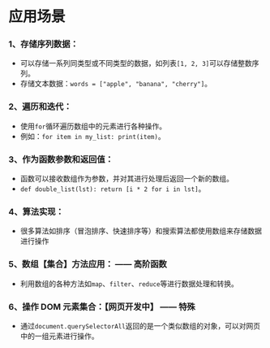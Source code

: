 # 应用场景

### 1、存储序列数据：

* 可以存储一系列同类型或不同类型的数据，如列表`[1, 2, 3]`可以存储整数序列。
* 存储文本数据：`words = ["apple", "banana", "cherry"]`。

### 2、遍历和迭代：

* 使用`for`循环遍历数组中的元素进行各种操作。
* 例如：`for item in my_list: print(item)`。

### 3、作为函数参数和返回值：

* 函数可以接收数组作为参数，并对其进行处理后返回一个新的数组。
* `def double_list(lst): return [i * 2 for i in lst]`。

### 4、算法实现：

* 很多算法如排序（冒泡排序、快速排序等）和搜索算法都使用数组来存储数据进行操作

### 5、数组【集合】方法应用： —— 高阶函数

* 利用数组的各种方法如`map`、`filter`、`reduce`等进行数据处理和转换。

### 6、操作 DOM 元素集合：【网页开发中】 —— 特殊

* 通过`document.querySelectorAll`返回的是一个类似数组的对象，可以对网页中的一组元素进行操作。

